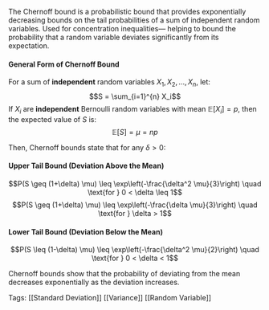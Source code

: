 The Chernoff bound is a probabilistic bound that provides exponentially decreasing bounds on the tail probabilities of a sum of independent random variables. Used for concentration inequalities— helping to bound the probability that a random variable deviates significantly from its expectation.

#### **General Form of Chernoff Bound**

For a sum of **independent** random variables $X_1, X_2, ..., X_n$​, let:
$$S = \sum_{i=1}^{n} X_i$$
If $X_i$ are **independent** Bernoulli random variables with mean $\mathbb{E}[X_i] = p$, then the expected value of $S$ is:
$$\mathbb{E}[S] = \mu = np$$

Then, Chernoff bounds state that for any $\delta > 0$:

#### **Upper Tail Bound (Deviation Above the Mean)**
$$P(S \geq (1+\delta) \mu) \leq \exp\left(-\frac{\delta^2 \mu}{3}\right) \quad \text{for } 0 < \delta \leq 1$$$$P(S \geq (1+\delta) \mu) \leq \exp\left(-\frac{\delta \mu}{3}\right) \quad \text{for } \delta > 1$$
#### **Lower Tail Bound (Deviation Below the Mean)**

$$P(S \leq (1-\delta) \mu) \leq \exp\left(-\frac{\delta^2 \mu}{2}\right) \quad \text{for } 0 < \delta < 1$$

Chernoff bounds show that the probability of deviating from the mean decreases exponentially as the deviation increases.

Tags:
[[Standard Deviation]]
[[Variance]]
[[Random Variable]]